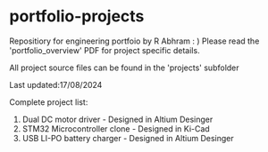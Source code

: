 # portfolio-projects
Repositiory for engineering portfoio by R Abhram : )
Please read the 'portfolio_overview' PDF for project specific details.

All project source files can be found in the 'projects' subfolder

Last updated:17/08/2024

Complete project list:
1) Dual DC motor driver - Designed in Altium Desinger 
2) STM32 Microcontroller clone - Designed in Ki-Cad
3) USB LI-PO battery charger - Designed in Altium Desinger 
